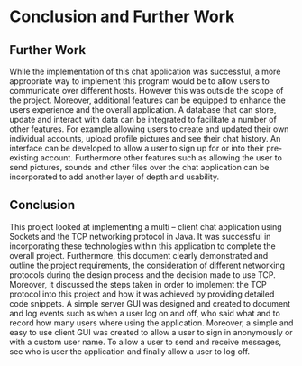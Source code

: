 # Conclusion and Further Work

## Further Work
While the implementation of this chat application was successful, a more appropriate way to implement this program would be to allow users to communicate over different hosts. However this was outside the scope of the project. Moreover, additional features can be equipped to enhance the users experience and the overall application. A database that can store, update and interact with data can be integrated to facilitate a number of other features. For example allowing users to create and updated their own individual accounts, upload profile pictures and see their chat history. An interface can be developed to allow a user to sign up for or into their pre-existing account. Furthermore other features such as allowing the user to send pictures, sounds and other files over the chat application can be incorporated to add another layer of depth and usability.


## Conclusion
This project looked at implementing a multi – client chat application using Sockets and the TCP networking protocol in Java. It was successful in incorporating these technologies within this application to complete the overall project. Furthermore, this document clearly demonstrated and outline the project requirements, the consideration of different networking protocols during the design process and the decision made to use TCP. Moreover, it discussed the steps taken in order to implement the TCP protocol into this project and how it was achieved by providing detailed code snippets. A simple server GUI was designed and created to document and log events such as when a user log on and off, who said what and to record how many users where using the application. Moreover, a simple and easy to use client GUI was created to allow a user to sign in anonymously or with a custom user name. To allow a user to send and receive messages, see who is user the application and finally allow a user to log off.
